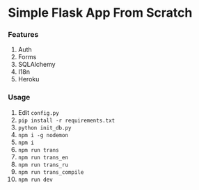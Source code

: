 # Simple Flask App From Scratch

### Features
1. Auth
2. Forms
3. SQLAlchemy
4. I18n
5. Heroku

### Usage
1. Edit `config.py`
2. `pip install -r requirements.txt`
2. `python init_db.py`
3. `npm i -g nodemon`
4. `npm i`
5. `npm run trans`
6. `npm run trans_en`
7. `npm run trans_ru`
8. `npm run trans_compile`
9. `npm run dev`

